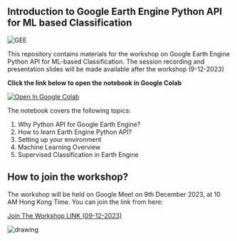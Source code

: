 ## Introduction to Google Earth Engine Python API for ML based Classification

![GEE](https://imgur.com/DVgXrNi.png)

This repository contains materials for the workshop on Google Earth Engine Python API for ML-based Classification. The session recording and presentation slides will be made available after the workshop (9-12-2023)


**Click the link below to open the notebook in Google Colab** 

[![Open In Google Colab](https://colab.research.google.com/assets/colab-badge.svg)](http://colab.research.google.com/github/waleedgeo/gee_py_ml/blob/main/gee_py_ml.ipynb)


The notebook covers the following topics:

1. Why Python API for Google Earth Engine?
2. How to learn Earth Engine Python API?
3. Setting up your environment
4. Machine Learning Overview
5. Supervised Classification in Earth Engine

## How to join the workshop?

The workshop will be held on Google Meet on 9th December 2023, at 10 AM Hong Kong Time. You can join the link from here:

[Join The Workshop LINK (09-12-2023)](https://meet.google.com/dut-oryt-zkp)

<img src="https://imgur.com/C6Z9CmI.png" alt="drawing" width="=300"/>
